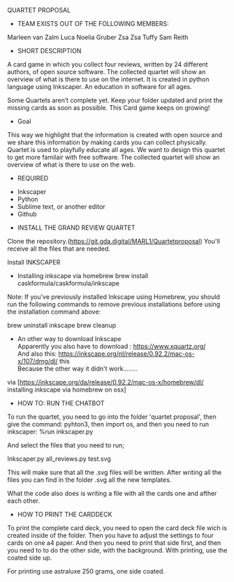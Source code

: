 QUARTET PROPOSAL

- TEAM EXISTS OUT OF THE FOLLOWING MEMBERS:

Marleen van Zalm 
Luca Noelia Gruber
Zsa Zsa Tuffy
Sam Reith


- SHORT DESCRIPTION

A card game in which you collect four reviews, written by 24 different authors, of open source software. The collected quartet will show an overview of what is there to use on the internet. 
It is created in python language using Inkscaper. An education in software for all ages. 

Some Quartets aren’t complete yet. Keep your folder updated and print the missing cards as soon as possible. This Card game keeps on growing!

- Goal

 This way we highlight that the information is created with open source and we share this information by making cards you can collect physically. Quartet is used to playfully educate all ages. We want to design this quartet to get more familair with free software. 
 The collected quartet will show an overview of what is there to use on the web.

- REQUIRED 

* Inkscaper
* Python
* Sublime text, or another editor
* Github

- INSTALL THE GRAND REVIEW QUARTET 

Clone the repository.(https://git.gda.digital/MARL1/Quartetproposal) 
You'll receive all the files that are needed.

Install INKSCAPER
* Installing inkscape via homebrew
  brew install caskformula/caskformula/inkscape

Note: If you've previously installed Inkscape using Homebrew, you should run the following commands to remove previous installations before using the installation command above: 

 brew uninstall inkscape
 brew cleanup

* An other way to download Inkscape <br> 
Apparently you also have to download : https://www.xquartz.org/  <br>
And also this: https://inkscape.org/nl/release/0.92.2/mac-os-x/107/dmg/dl/ this <br>
Because the other way it didn't work........ <br>

via [https://inkscape.org/da/release/0.92.2/mac-os-x/homebrew/dl/ installing inkscape via homebrew on osx]


- HOW TO: RUN THE CHATBOT

To run the quartet, you need to go into the folder 'quartet proposal', then give the command: pyhton3, then import os, and then you need to run inkscaper: %run inkscaper.py

And select the files that you need to run; 

Inkscaper.py
all_reviews.py
test.svg

This will make sure that all the .svg files will be written. After writing all the files you can find in the folder .svg all the new templates. 

What the code also does is writing a file with all the cards one and afther each other. 


- HOW TO PRINT THE CARDDECK

To print the complete card deck, you need to open the card deck file wich is created inside of the folder. Then you have to adjust the settings to four cards on one a4 paper. And then you need to print that side first, and then you need to to do the other side, with the background.
With printing, use the coated side up.

For printing use astraluxe 250 grams, one side coated. 

